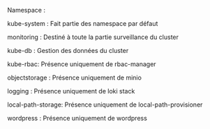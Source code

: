 Namespace : 

kube-system : Fait partie des namespace par défaut

monitoring : Destiné à toute la partie surveillance du cluster

kube-db : Gestion des données du cluster

kube-rbac: Présence uniquement de rbac-manager

objectstorage : Présence uniquement de minio

logging : Présence uniquement de loki stack

local-path-storage: Présence uniquement de local-path-provisioner

wordpress : Présence uniquement de wordpress

